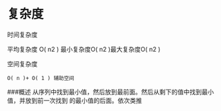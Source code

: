 # 复杂度

时间复杂度

   平均复杂度 O( n2 ) 最小复杂度O( n2 )最大复杂度O( n2 )

空间复杂度

    O( n )+ O( 1 ) 辅助空间


###概述
    从序列中找到最小值，然后放到最前面。然后从剩下的值中找到最小值，并放到前一次找到
    的最小值的后面。依次类推